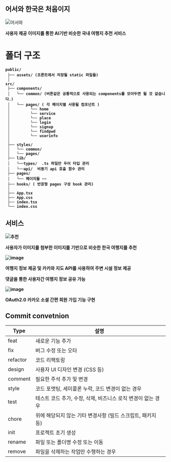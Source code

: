 ## 어서와 한국은 처음이지

![어서와](https://github.com/Yjason-K/kakao_competition/assets/81736873/e44364ba-13e7-4a94-985a-0660b8b66d24)


<strong>사용자 제공 이미지를 통한 AI기반 비슷한 국내 여행지 추천 서비스<strong/>

# 폴더 구조
```
public/
 ├── assets/ (프론트에서 저장될 static 파일들)
 │ 
src/
 ├── components/
 │   └── common/ (버튼같은 공통적으로 사용되는 components를 모아두면 될 것 같습니다.)
 │   └── pages/ ( 각 페이지별 사용될 컴포넌트 )
 │         └── home
 │         └── service
 │         └── place
 │         └── login
 │         └── signup
 │         └── findpwd
 │         └── userinfo
 │
 ├── styles/
 │   └── common/ 
 │   └── pages/
 ├── lib/
 │   └──types/  .ts 파일만 두어 타입 관리
 │   └──api/  비동기 api 호출 함수 관리
 ├── pages/
 │   └── 페이지들 ~~
 ├── hooks/ ( 반응형 pages 구성 hook 관리)
 │
 ├── App.tsx
 ├── App.css
 ├── index.tsx
 └── index.css
```

## 서비스
![추천](https://github.com/Yjason-K/kakao_competition/assets/81736873/9ea6c7fa-20b7-45eb-a6bd-84196e245410)

사용자가 이미지를 첨부한 이미지를 기반으로 비슷한 한국 여행지를 추천

![image](https://github.com/Yjason-K/kakao_competition/assets/81736873/65cb829e-11f0-4a30-922d-708959cb0615)

여행지 정보 제공 및 카카와 지도 API를 사용하여 주변 시설 정보 제공

댓글을 통한 사용자간 여행지 정보 공유 가능

![image](https://github.com/Yjason-K/kakao_competition/assets/81736873/800a61af-08d8-485b-82e7-7df95b3012ca)

OAuth2.0 카카오 소셜 간편 회원 가입 기능 구현


## Commit convetnion

| Type       | 설명                                                         |
|------------|------------------------------------------------------------|
| feat       | 새로운 기능 추가                                             |
| fix        | 버그 수정 또는 오타                                          |
| refactor   | 코드 리팩토링                                                 |
| design     | 사용자 UI 디자인 변경 (CSS 등)                               |
| comment    | 필요한 주석 추가 및 변경                                      |
| style      | 코드 포맷팅, 세미콜론 누락, 코드 변경이 없는 경우              |
| test       | 테스트 코드 추가, 수정, 삭제, 비즈니스 로직 변경이 없는 경우 |
| chore      | 위에 해당되지 않는 기타 변경사항 (빌드 스크립트, 패키지 등) |
| init       | 프로젝트 초기 생성                                            |
| rename     | 파일 또는 폴더명 수정 또는 이동                                |
| remove     | 파일을 삭제하는 작업만 수행하는 경우                          |


